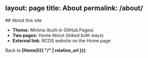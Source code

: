 

layout: page
title: About
permalink: /about/
---
<link rel="stylesheet" href="{{ '/styles.css' | relative_url }}">
## About this site

- **Theme:** Minima (built-in GitHub Pages)
- **Two pages:** Home  About (linked both ways)
- **External link:** RCOS website on the Home page

Back to **[Home]({{ "/" | relative_url }})**.
